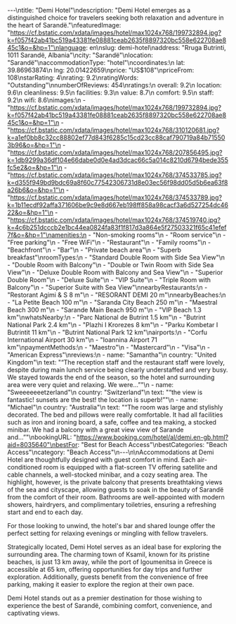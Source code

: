 ---\ntitle: "Demi Hotel"\ndescription: "Demi Hotel emerges as a distinguished choice for travelers seeking both relaxation and adventure in the heart of Sarandë."\nfeaturedImage: "https://cf.bstatic.com/xdata/images/hotel/max1024x768/199732894.jpg?k=f057f42ab41bc519a43381fe08881ceab2635f8897320bc558e622708ae845c1&o=&hp=1"\nlanguage: en\nslug: demi-hotel\naddress: "Rruga Butrinti, 1011 Sarandë, Albania"\ncity: "Sarandë"\nlocation: "Sarandë"\naccommodationType: "hotel"\ncoordinates:\n  lat: 39.86963874\n  lng: 20.01422659\nprice: "US$108"\npriceFrom: 108\nstarRating: 4\nrating: 9.2\nratingWords: "Outstanding"\nnumberOfReviews: 454\nratings:\n  overall: 9.2\n  location: 9.6\n  cleanliness: 9.5\n  facilities: 9.3\n  value: 8.7\n  comfort: 9.5\n  staff: 9.2\n  wifi: 8.6\nimages:\n  - "https://cf.bstatic.com/xdata/images/hotel/max1024x768/199732894.jpg?k=f057f42ab41bc519a43381fe08881ceab2635f8897320bc558e622708ae845c1&o=&hp=1"\n  - "https://cf.bstatic.com/xdata/images/hotel/max1024x768/310120681.jpg?k=a1ef0bb8c32cc88802ef77d843f6285c15cd23cc88caf790719a84b715503b96&o=&hp=1"\n  - "https://cf.bstatic.com/xdata/images/hotel/max1024x768/207856495.jpg?k=1db9299a36df104e66dabe0d0e4ad3dcac66c5a014c8210d6794bede355fc5e2&o=&hp=1"\n  - "https://cf.bstatic.com/xdata/images/hotel/max1024x768/374533785.jpg?k=d355f949bd9bdc69a8f60c77542306731d8e03ec56f98dd05d5b6ea63f8a26b6&o=&hp=1"\n  - "https://cf.bstatic.com/xdata/images/hotel/max1024x768/374533789.jpg?k=1b11ecdf92affa371606be9c9e8d667eb198ff858a98cacf3a6d527254dc4622&o=&hp=1"\n  - "https://cf.bstatic.com/xdata/images/hotel/max1024x768/374519740.jpg?k=4c6b251dcccb2e1bc44ea0824fa83f1f817d3a864e5f27503321f65c41efef7f&o=&hp=1"\namenities:\n  - "Non-smoking rooms"\n  - "Room service"\n  - "Free parking"\n  - "Free WiFi"\n  - "Restaurant"\n  - "Family rooms"\n  - "Beachfront"\n  - "Bar"\n  - "Private beach area"\n  - "Superb breakfast"\nroomTypes:\n  - "Standard Double Room with Side Sea View"\n  - "Double Room with Balcony"\n  - "Double or Twin Room with Side Sea View"\n  - "Deluxe Double Room with Balcony and Sea View"\n  - "Superior Double Room"\n  - "Deluxe Suite"\n  - "VIP Suite"\n  - "Triple Room with Balcony"\n  - "Superior Suite with Sea View"\nnearbyRestaurants:\n  - "Restorant Agimi & S 8 m"\n  - "RESORANT DEMI 20 m"\nnearbyBeaches:\n  - "La Petite Beach 100 m"\n  - "Saranda City Beach 250 m"\n  - "Maestral Beach 300 m"\n  - "Sarande Main Beach 950 m"\n  - "VIP Beach 1.3 km"\nwhatsNearby:\n  - "Parc National de Butrint 1.5 km"\n  - "Butrint National Park 2.4 km"\n  - "Plazhi I Krorezes 8 km"\n  - "Parku Kombetar I Butrintit 11 km"\n  - "Butrint National Park 12 km"\nairports:\n  - "Corfu International Airport 30 km"\n  - "Ioannina Airport 71 km"\npaymentMethods:\n  - "Maestro"\n  - "Mastercard"\n  - "Visa"\n  - "American Express"\nreviews:\n  - name: "Samantha"\n    country: "United Kingdom"\n    text: "“The reception staff and the restaurant staff were lovely, despite during main lunch service being clearly understaffed and very busy. We stayed towards the end of the season, so the hotel and surrounding area were very quiet and relaxing. We were...”"\n  - name: "Sweeeeeeetzerland"\n    country: "Switzerland"\n    text: "“the view is fantastic! sunsets are the best! the location is superb!”"\n  - name: "Michael"\n    country: "Australia"\n    text: "“The room was large and stylishly decorated. The bed and pillows were really comfortable. It had all facilities such as iron and ironing board, a safe, coffee and tea making, a stocked minibar. We had a balcony with a great view view of Sarande and...”"\nbookingURL: "https://www.booking.com/hotel/al/demi.en-gb.html?aid=8035640"\nbestFor: "Best for Beach Access"\nbestCategories: "Beach Access"\ncategory: "Beach Access"\n---\n\nAccommodations at Demi Hotel are thoughtfully designed with guest comfort in mind. Each air-conditioned room is equipped with a flat-screen TV offering satellite and cable channels, a well-stocked minibar, and a cozy seating area. The highlight, however, is the private balcony that presents breathtaking views of the sea and cityscape, allowing guests to soak in the beauty of Sarandë from the comfort of their room. Bathrooms are well-appointed with modern showers, hairdryers, and complimentary toiletries, ensuring a refreshing start and end to each day.

For those looking to unwind, the hotel's bar and shared lounge offer the perfect setting for relaxing evenings or mingling with fellow travelers. 

Strategically located, Demi Hotel serves as an ideal base for exploring the surrounding area. The charming town of Ksamil, known for its pristine beaches, is just 13 km away, while the port of Igoumenitsa in Greece is accessible at 65 km, offering opportunities for day trips and further exploration. Additionally, guests benefit from the convenience of free parking, making it easier to explore the region at their own pace.

Demi Hotel stands out as a premier destination for those wishing to experience the best of Sarandë, combining comfort, convenience, and captivating views.